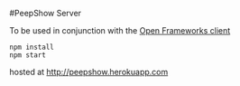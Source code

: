 #PeepShow Server

To be used in conjunction with the [Open Frameworks client](http://github.com/dgoodwin208/PeepShow)

```
npm install
npm start
```

hosted at http://peepshow.herokuapp.com
